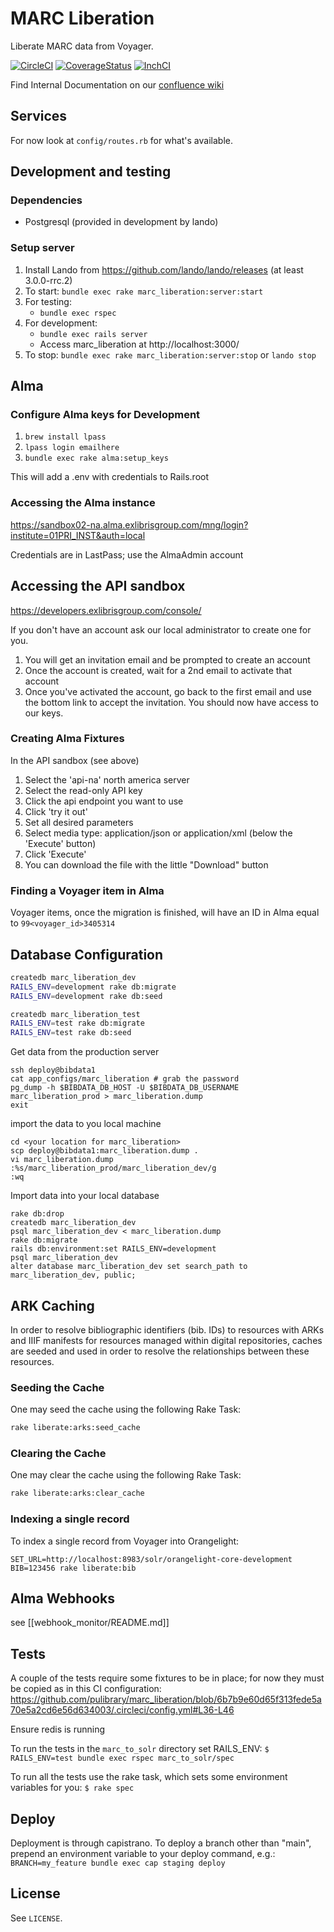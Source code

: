 # MARC Liberation

Liberate MARC data from Voyager.

[![CircleCI](https://circleci.com/gh/pulibrary/marc_liberation.svg?style=svg)](https://circleci.com/gh/pulibrary/marc_liberation)
[![CoverageStatus](https://coveralls.io/repos/github/pulibrary/marc_liberation/badge.svg?branch=main)](https://coveralls.io/github/pulibrary/marc_liberation?branch=main)
[![InchCI](https://inch-ci.org/github/pulibrary/marc_liberation.svg?branch=main)](https://inch-ci.org/github/pulibrary/marc_liberation)

Find Internal Documentation on our [confluence
wiki](https://lib-confluence.princeton.edu/pages/viewpage.action?spaceKey=ALMA&title=Alma)

## Services

For now look at `config/routes.rb` for what's available.

## Development and testing

### Dependencies
  * Postgresql (provided in development by lando)

### Setup server
1. Install Lando from https://github.com/lando/lando/releases (at least 3.0.0-rrc.2)
1. To start: `bundle exec rake marc_liberation:server:start`
1. For testing:
   - `bundle exec rspec`
1. For development:
   - `bundle exec rails server`
   - Access marc_liberation at http://localhost:3000/
1. To stop: `bundle exec rake marc_liberation:server:stop` or `lando stop`

## Alma

### Configure Alma keys for Development

1. `brew install lpass`
2. `lpass login emailhere`
3. `bundle exec rake alma:setup_keys`

This will add a .env with credentials to Rails.root

### Accessing the Alma instance

https://sandbox02-na.alma.exlibrisgroup.com/mng/login?institute=01PRI_INST&auth=local

Credentials are in LastPass; use the AlmaAdmin account

## Accessing the API sandbox

https://developers.exlibrisgroup.com/console/

If you don't have an account ask our local administrator to create one for you.

1. You will get an invitation email and be prompted to create an account
1. Once the account is created, wait for a 2nd email to activate that account
1. Once you've activated the account, go back to the first email and use the
   bottom link to accept the invitation. You should now have access to our keys.

### Creating Alma Fixtures

In the API sandbox (see above)

1. Select the 'api-na' north america server
1. Select the read-only API key
1. Click the api endpoint you want to use
1. Click 'try it out'
1. Set all desired parameters
1. Select media type: application/json or application/xml (below the 'Execute'
   button)
1. Click 'Execute'
1. You can download the file with the little "Download" button

### Finding a Voyager item in Alma

Voyager items, once the migration is finished, will have an ID in Alma equal to
`99<voyager_id>3405314`

## Database Configuration

```bash
createdb marc_liberation_dev
RAILS_ENV=development rake db:migrate
RAILS_ENV=development rake db:seed

createdb marc_liberation_test
RAILS_ENV=test rake db:migrate
RAILS_ENV=test rake db:seed
```

Get data from the production server
```
ssh deploy@bibdata1
cat app_configs/marc_liberation # grab the password
pg_dump -h $BIBDATA_DB_HOST -U $BIBDATA_DB_USERNAME marc_liberation_prod > marc_liberation.dump
exit
```
import the data to you local machine
```
cd <your location for marc_liberation>
scp deploy@bibdata1:marc_liberation.dump .
vi marc_liberation.dump
:%s/marc_liberation_prod/marc_liberation_dev/g
:wq
```
Import data into your local database
```
rake db:drop
createdb marc_liberation_dev
psql marc_liberation_dev < marc_liberation.dump
rake db:migrate
rails db:environment:set RAILS_ENV=development
psql marc_liberation_dev
alter database marc_liberation_dev set search_path to marc_liberation_dev, public;
```

## ARK Caching

In order to resolve bibliographic identifiers (bib. IDs) to resources with ARKs and IIIF manifests for resources managed within digital repositories, caches are seeded and used in order to resolve the relationships between these resources.

### Seeding the Cache

One may seed the cache using the following Rake Task:
```bash
rake liberate:arks:seed_cache
```

### Clearing the Cache

One may clear the cache using the following Rake Task:
```bash
rake liberate:arks:clear_cache
```

### Indexing a single record

To index a single record from Voyager into Orangelight:

```
SET_URL=http://localhost:8983/solr/orangelight-core-development BIB=123456 rake liberate:bib
```

## Alma Webhooks
see [[webhook_monitor/README.md]]

## Tests

A couple of the tests require some fixtures to be in place; for now they must be copied as in this CI configuration: https://github.com/pulibrary/marc_liberation/blob/6b7b9e60d65f313fede5a70e5a2cd6e56d634003/.circleci/config.yml#L36-L46

Ensure redis is running

To run the tests in the `marc_to_solr` directory set RAILS_ENV:
`$ RAILS_ENV=test bundle exec rspec marc_to_solr/spec`

To run all the tests use the rake task, which sets some environment variables for you:
`$ rake spec`

## Deploy
Deployment is through capistrano. To deploy a branch other than "main", prepend an environment variable to your deploy command, e.g.:
`BRANCH=my_feature bundle exec cap staging deploy`

## License

See `LICENSE`.
